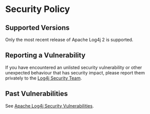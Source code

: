 # Security Policy

## Supported Versions

Only the most recent release of Apache Log4j 2 is supported.

## Reporting a Vulnerability

If you have encountered an unlisted security vulnerability or other unexpected behaviour that has security impact, please report them privately to the [Log4j Security Team](mailto:private@logging.apache.org).

## Past Vulnerabilities

See [Apache Log4j Security Vulnerabilities](https://logging.apache.org/log4j/2.x/security.html).
